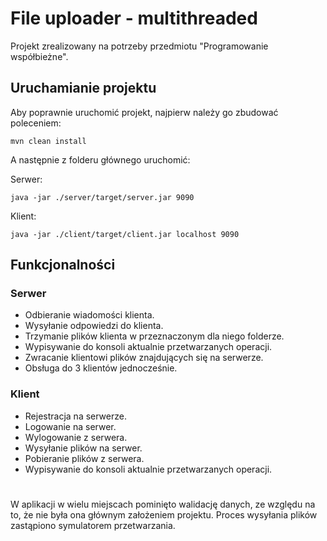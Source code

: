 # File uploader - multithreaded

Projekt zrealizowany na potrzeby przedmiotu "Programowanie współbieżne".

## Uruchamianie projektu

Aby poprawnie uruchomić projekt, najpierw należy go zbudować poleceniem:

```
mvn clean install
```

A następnie z folderu głównego uruchomić:

Serwer:
```
java -jar ./server/target/server.jar 9090
```

Klient:
```
java -jar ./client/target/client.jar localhost 9090
```

## Funkcjonalności

### Serwer

* Odbieranie wiadomości klienta.
* Wysyłanie odpowiedzi do klienta.
* Trzymanie plików klienta w przeznaczonym dla niego folderze.
* Wypisywanie do konsoli aktualnie przetwarzanych operacji.
* Zwracanie klientowi plików znajdujących się na serwerze.
* Obsługa do 3 klientów jednocześnie.

### Klient
* Rejestracja na serwerze.
* Logowanie na serwer.
* Wylogowanie z serwera.
* Wysyłanie plików na serwer.
* Pobieranie plików z serwera.
* Wypisywanie do konsoli aktualnie przetwarzanych operacji.

#

W aplikacji w wielu miejscach pominięto walidację danych, ze względu na to, że nie była ona głównym założeniem projektu. Proces wysyłania plików zastąpiono symulatorem przetwarzania.